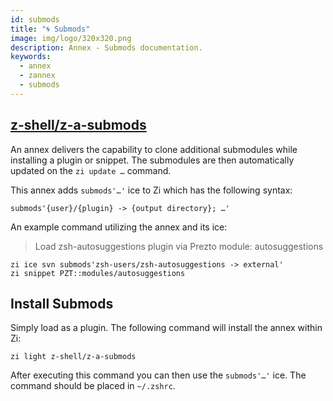 ```yaml
---
id: submods
title: "🌀 Submods"
image: img/logo/320x320.png
description: Annex - Submods documentation.
keywords:
  - annex
  - zannex
  - submods
---
```


<!-- @format -->

## <i class="fa-brands fa-github"></i> [z-shell/z-a-submods][]

An annex delivers the capability to clone additional submodules while installing a plugin or snippet. The submodules are then automatically updated on the `zi update …` command.

This annex adds `submods'…'` ice to Zi which has the following syntax:

```shell
submods'{user}/{plugin} -> {output directory}; …'
```

An example command utilizing the annex and its ice:

> Load zsh-autosuggestions plugin via Prezto module: autosuggestions

```shell showLineNumbers
zi ice svn submods'zsh-users/zsh-autosuggestions -> external'
zi snippet PZT::modules/autosuggestions
```

## Install Submods

Simply load as a plugin. The following command will install the annex within Zi:

```shell
zi light z-shell/z-a-submods
```

After executing this command you can then use the `submods'…'` ice. The command should be placed in `~/.zshrc`.

[z-shell/z-a-submods]: https://github.com/z-shell/z-a-submods
